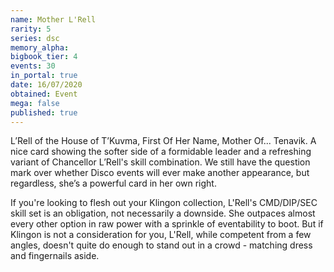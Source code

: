 ```yaml
---
name: Mother L'Rell
rarity: 5
series: dsc
memory_alpha:
bigbook_tier: 4
events: 30
in_portal: true
date: 16/07/2020
obtained: Event
mega: false
published: true
---
```


L’Rell of the House of T’Kuvma, First Of Her Name, Mother Of... Tenavik. A nice card showing the softer side of a formidable leader and a refreshing variant of Chancellor L’Rell's skill combination. We still have the question mark over whether Disco events will ever make another appearance, but regardless, she’s a powerful card in her own right. 

If you're looking to flesh out your Klingon collection, L'Rell's CMD/DIP/SEC skill set is an obligation, not necessarily a downside. She outpaces almost every other option in raw power with a sprinkle of eventability to boot. But if Klingon is not a consideration for you, L'Rell, while competent from a few angles, doesn't quite do enough to stand out in a crowd - matching dress and fingernails aside.
